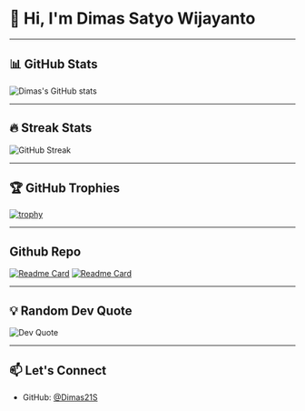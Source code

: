 # 👋 Hi, I'm Dimas Satyo Wijayanto

---

## 📊 GitHub Stats
![Dimas's GitHub stats](https://github-readme-stats.vercel.app/api?username=Dimas21S&show_icons=true&theme=radical)

---

## 🔥 Streak Stats
![GitHub Streak](https://github-readme-streak-stats.herokuapp.com/?user=Dimas21S&theme=radical)

---

## 🏆 GitHub Trophies
[![trophy](https://github-profile-trophy.vercel.app/?username=Dimas21S&theme=onedark&title=Commit,Stars,MultiLanguage,Repositories)](https://github.com/ryo-ma/github-profile-trophy)

---

## Github Repo
[![Readme Card](https://github-readme-stats.vercel.app/api/pin/?username=Dimas21S&repo=Project-MUAku)](https://github.com/Dimas21S/Project-MUAku)
[![Readme Card](https://github-readme-stats.vercel.app/api/pin/?username=Dimas21S&repo=MathQuiz)](https://github.com/Dimas21S/MathQuiz)

---

## 💡 Random Dev Quote
![Dev Quote](https://quotes-github-readme.vercel.app/api?type=horizontal&theme=radical)

---

## 📫 Let's Connect
- GitHub: [@Dimas21S](https://github.com/Dimas21S)
